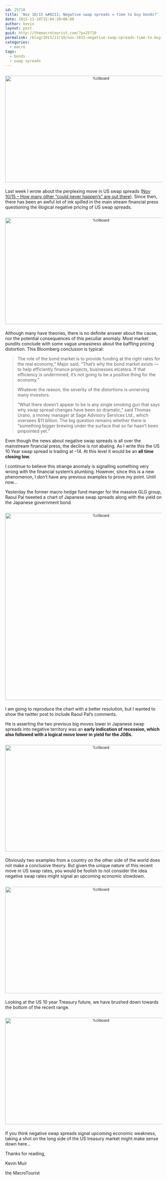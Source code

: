 ```yaml
---
id: 25710
title: 'Nov 18/15 &#8211; Negative swap spreads = time to buy bonds?'
date: 2015-11-18T15:04:20+00:00
author: kevin
layout: post
guid: http://themacrotourist.com/?p=25710
permalink: /blog/2015/11/18/nov-1815-negative-swap-spreads-time-to-buy-bonds/
categories:
  - macro
tags:
  - bonds
  - swap spreads
---
```

<div style="width: image width px; font-size: 80%; text-align: center;">
  <a href="http://themacrotourist.com/pictures/SpreadsNov1815.png"><img class="size-full wp-image-14271" style="padding-top: 1.0em; padding-bottom: 0.5em;" src="http://themacrotourist.com/pictures/SpreadsNov1815.png" alt="%cliboard" width="600" height="342" /></a>
</div>

Last week I wrote about the perplexing move in US swap spreads ([Nov 10/15 &#8211; How many other “could never happen’s” are out there)](http://themacrotourist.com/blog/2015/11/10/nov-1015-how-many-other-could-never-happens-are-out-there/). Since then, there has been an awful lot of ink spilled in the main stream financial press questioning the illogical negative pricing of US swap spreads.

<div style="width: image width px; font-size: 80%; text-align: center;">
  <a href="http://themacrotourist.com/pictures/US10SPNov1815.png"><img class="size-full wp-image-14271" style="padding-top: 1.0em; padding-bottom: 0.5em;" src="http://themacrotourist.com/pictures/US10SPNov1815.png" alt="%cliboard" width="600" height="342" /></a>
</div>

Although many have theories, there is no definite answer about the cause, nor the potential consequences of this peculiar anomaly. Most market pundits conclude with some vague uneasiness about the baffling pricing distortion. This Bloomberg conclusion is typical:

> The role of the bond market is to provide funding at the right rates for the real economy,” Major said. “That’s why the bond market exists &#8212; to help efficiently finance projects, businesses etcetera. If that efficiency is undermined, it’s not going to be a positive thing for the economy.”
> 
> Whatever the reason, the severity of the distortions is unnerving many investors.
> 
> “What there doesn’t appear to be is any single smoking gun that says why swap spread changes have been so dramatic,” said Thomas Urano, a money manager at Sage Advisory Services Ltd., which oversees $11 billion. The big question remains whether there is “something bigger brewing under the surface that so far hasn’t been pinpointed yet.”

Even though the news about negative swap spreads is all over the mainstream financial press, the decline is not abating. As I write this the US 10 Year swap spread is trading at –14. At this level it would be an **all time closing low.**

I continue to believe this strange anomaly is signalling something very wrong with the financial system’s plumbing. However, since this is a new phenomenon, I don’t have any previous examples to prove my point. Until now…

Yesterday the former macro hedge fund manger for the massive GLG group, Raoul Pal tweeted a chart of Japanese swap spreads along with the yield on the Japanese government bond.

<div style="width: image width px; font-size: 80%; text-align: center;">
  <a href="http://themacrotourist.com/pictures/PalNov1815.png"><img class="size-full wp-image-14271" style="padding-top: 1.0em; padding-bottom: 0.5em;" src="http://themacrotourist.com/pictures/PalNov1815.png" alt="%cliboard" width="600" height="600" /></a>
</div>

I am going to reproduce the chart with a better resolution, but I wanted to show the twitter post to include Raoul Pal’s comments.

He is asserting the two previous big moves lower in Japanese swap spreads into negative territory was an **early indication of recession, which also followed with a logical move lower in yield for the JGBs.**

<div style="width: image width px; font-size: 80%; text-align: center;">
  <a href="http://themacrotourist.com/pictures/TwoChartNov1815.png"><img class="size-full wp-image-14271" style="padding-top: 1.0em; padding-bottom: 0.5em;" src="http://themacrotourist.com/pictures/TwoChartNov1815.png" alt="%cliboard" width="600" height="342" /></a>
</div>

Obviously two examples from a country on the other side of the world does not make a conclusive theory. But given the unique nature of this recent move in US swap rates, you would be foolish to not consider the idea negative swap rates might signal an upcoming economic slowdown.

<div style="width: image width px; font-size: 80%; text-align: center;">
  <a href="http://themacrotourist.com/pictures/USBuyNov1815.png"><img class="size-full wp-image-14271" style="padding-top: 1.0em; padding-bottom: 0.5em;" src="http://themacrotourist.com/pictures/USBuyNov1815.png" alt="%cliboard" width="600" height="342" /></a>
</div>

Looking at the US 10 year Treasury future, we have brushed down towards the bottom of the recent range.

<div style="width: image width px; font-size: 80%; text-align: center;">
  <a href="http://themacrotourist.com/pictures/TYNov1815.png"><img class="size-full wp-image-14271" style="padding-top: 1.0em; padding-bottom: 0.5em;" src="http://themacrotourist.com/pictures/TYNov1815.png" alt="%cliboard" width="600" height="342" /></a>
</div>

If you think negative swap spreads signal upcoming economic weakness, taking a shot on the long side of the US treasury market might make sense down here…

Thanks for reading,
  
Kevin Muir
  
the MacroTourist